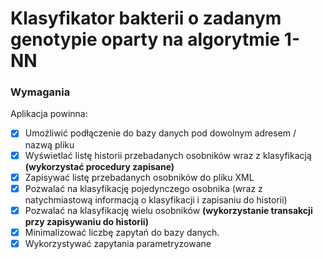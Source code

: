 # Klasyfikator bakterii o zadanym genotypie oparty na algorytmie 1-NN

### Wymagania

Aplikacja powinna:

- [x] Umożliwić podłączenie do bazy danych pod dowolnym adresem / nazwą pliku
- [x] Wyświetlać listę historii przebadanych osobników wraz z klasyfikacją **(wykorzystać procedury zapisane)**
- [x] Zapisywać listę przebadanych osobników do pliku XML
- [x] Pozwalać na klasyfikację pojedynczego osobnika (wraz z natychmiastową informacją o klasyfikacji i zapisaniu do historii)
- [x] Pozwalać na klasyfikację wielu osobników **(wykorzystanie transakcji przy zapisywaniu do historii)**
- [x] Minimalizować liczbę zapytań do bazy danych.
- [x] Wykorzystywać zapytania parametryzowane
